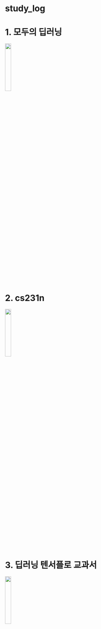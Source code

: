 # study_log


# 1. 모두의 딥러닝

<img width="20%" src="https://user-images.githubusercontent.com/103036825/178142987-94146f90-dc3d-4059-9c9e-11f7d585621f.jpg"/>


# 2. cs231n

<img width="20%" src="https://user-images.githubusercontent.com/103036825/178415582-43fc12d4-e371-404d-8a37-08b1da0eaf25.jpg"/>

# 3. 딥러닝 텐서플로 교과서
<img width="20%" src="https://user-images.githubusercontent.com/103036825/178447744-6257dc02-9a3a-4980-bc75-9899d275b554.jpg"/>

